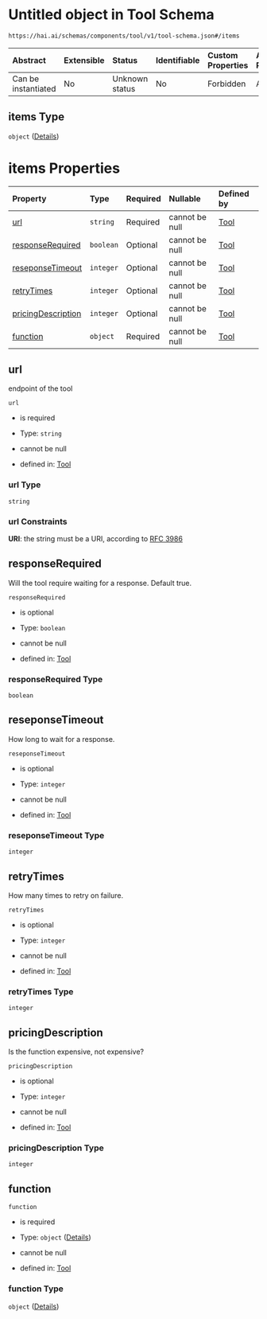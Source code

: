 # Untitled object in Tool Schema

```txt
https://hai.ai/schemas/components/tool/v1/tool-schema.json#/items
```



| Abstract            | Extensible | Status         | Identifiable | Custom Properties | Additional Properties | Access Restrictions | Defined In                                                                                     |
| :------------------ | :--------- | :------------- | :----------- | :---------------- | :-------------------- | :------------------ | :--------------------------------------------------------------------------------------------- |
| Can be instantiated | No         | Unknown status | No           | Forbidden         | Allowed               | none                | [tool.schema.json\*](../../schemas/components/tool/v1/tool.schema.json "open original schema") |

## items Type

`object` ([Details](tool-items.md))

# items Properties

| Property                                  | Type      | Required | Nullable       | Defined by                                                                                                                                            |
| :---------------------------------------- | :-------- | :------- | :------------- | :---------------------------------------------------------------------------------------------------------------------------------------------------- |
| [url](#url)                               | `string`  | Required | cannot be null | [Tool](tool-items-properties-url.md "https://hai.ai/schemas/components/tool/v1/tool-schema.json#/items/properties/url")                               |
| [responseRequired](#responserequired)     | `boolean` | Optional | cannot be null | [Tool](tool-items-properties-responserequired.md "https://hai.ai/schemas/components/tool/v1/tool-schema.json#/items/properties/responseRequired")     |
| [reseponseTimeout](#reseponsetimeout)     | `integer` | Optional | cannot be null | [Tool](tool-items-properties-reseponsetimeout.md "https://hai.ai/schemas/components/tool/v1/tool-schema.json#/items/properties/reseponseTimeout")     |
| [retryTimes](#retrytimes)                 | `integer` | Optional | cannot be null | [Tool](tool-items-properties-retrytimes.md "https://hai.ai/schemas/components/tool/v1/tool-schema.json#/items/properties/retryTimes")                 |
| [pricingDescription](#pricingdescription) | `integer` | Optional | cannot be null | [Tool](tool-items-properties-pricingdescription.md "https://hai.ai/schemas/components/tool/v1/tool-schema.json#/items/properties/pricingDescription") |
| [function](#function)                     | `object`  | Required | cannot be null | [Tool](tool-items-properties-function.md "https://hai.ai/schemas/components/tool/v1/tool-schema.json#/items/properties/function")                     |

## url

endpoint of the tool

`url`

*   is required

*   Type: `string`

*   cannot be null

*   defined in: [Tool](tool-items-properties-url.md "https://hai.ai/schemas/components/tool/v1/tool-schema.json#/items/properties/url")

### url Type

`string`

### url Constraints

**URI**: the string must be a URI, according to [RFC 3986](https://tools.ietf.org/html/rfc3986 "check the specification")

## responseRequired

Will the tool require waiting for a response. Default true.

`responseRequired`

*   is optional

*   Type: `boolean`

*   cannot be null

*   defined in: [Tool](tool-items-properties-responserequired.md "https://hai.ai/schemas/components/tool/v1/tool-schema.json#/items/properties/responseRequired")

### responseRequired Type

`boolean`

## reseponseTimeout

How long to wait for a response.

`reseponseTimeout`

*   is optional

*   Type: `integer`

*   cannot be null

*   defined in: [Tool](tool-items-properties-reseponsetimeout.md "https://hai.ai/schemas/components/tool/v1/tool-schema.json#/items/properties/reseponseTimeout")

### reseponseTimeout Type

`integer`

## retryTimes

How many times to retry on failure.

`retryTimes`

*   is optional

*   Type: `integer`

*   cannot be null

*   defined in: [Tool](tool-items-properties-retrytimes.md "https://hai.ai/schemas/components/tool/v1/tool-schema.json#/items/properties/retryTimes")

### retryTimes Type

`integer`

## pricingDescription

Is the function expensive, not expensive?

`pricingDescription`

*   is optional

*   Type: `integer`

*   cannot be null

*   defined in: [Tool](tool-items-properties-pricingdescription.md "https://hai.ai/schemas/components/tool/v1/tool-schema.json#/items/properties/pricingDescription")

### pricingDescription Type

`integer`

## function



`function`

*   is required

*   Type: `object` ([Details](tool-items-properties-function.md))

*   cannot be null

*   defined in: [Tool](tool-items-properties-function.md "https://hai.ai/schemas/components/tool/v1/tool-schema.json#/items/properties/function")

### function Type

`object` ([Details](tool-items-properties-function.md))
